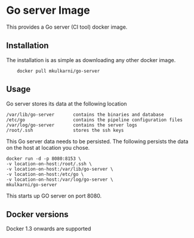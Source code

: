 Go server Image
=================

This provides a Go server (CI tool) docker image.

## Installation

The installation is as simple as downloading any other docker image.

        docker pull mkulkarni/go-server

## Usage

Go server stores its data at the following location

	/var/lib/go-server       contains the binaries and database
	/etc/go                  contains the pipeline configuration files
	/var/log/go-server       contains the server logs
	/root/.ssh               stores the ssh keys

This Go server data needs to be persisted. The following persists the data on the host at location you chose. 

	docker run -d -p 8080:8153 \ 
	-v location-on-host:/root/.ssh \
	-v location-on-host:/var/lib/go-server \
	-v location-on-host:/etc/go \
	-v location-on-host:/var/log/go-server \ 
	mkulkarni/go-server

This starts up GO server on port 8080. 

## Docker versions

Docker 1.3 onwards are supported 
